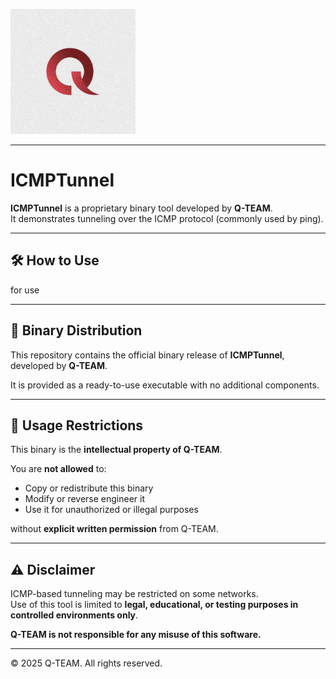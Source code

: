 [<img src="assets/Q-VPN.jpg" width="200">](https://github.com/Qteam-official/ICMPTunnel/blob/main/assets/Q-VPN.jpg?raw=true)

---

# ICMPTunnel

**ICMPTunnel** is a proprietary binary tool developed by **Q-TEAM**.  
It demonstrates tunneling over the ICMP protocol (commonly used by ping).


---

## 🛠️ How to Use

for use

---


## 🧱 Binary Distribution

This repository contains the official binary release of **ICMPTunnel**, developed by **Q-TEAM**.

It is provided as a ready-to-use executable with no additional components.

---

## 🚫 Usage Restrictions

This binary is the **intellectual property of Q-TEAM**.

You are **not allowed** to:
- Copy or redistribute this binary
- Modify or reverse engineer it
- Use it for unauthorized or illegal purposes

without **explicit written permission** from Q-TEAM.

---

## ⚠️ Disclaimer

ICMP-based tunneling may be restricted on some networks.  
Use of this tool is limited to **legal, educational, or testing purposes in controlled environments only**.

**Q-TEAM is not responsible for any misuse of this software.**

---

© 2025 Q-TEAM. All rights reserved.
